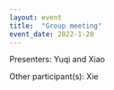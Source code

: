 ```yaml
---
layout: event
title:  "Group meeting"
event_date: 2022-1-20
---
```


Presenters: Yuqi and Xiao

Other participant(s): Xie
